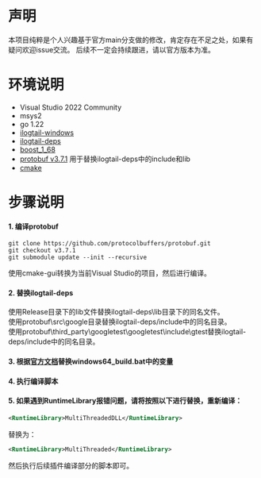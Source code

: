 # 声明

本项目纯粹是个人兴趣基于官方main分支做的修改，肯定存在不足之处，如果有疑问欢迎issue交流。
后续不一定会持续跟进，请以官方版本为准。

# 环境说明

* Visual Studio 2022 Community
* msys2
* go 1.22
* [ilogtail-windows](https://github.com/leejoker/ilogtail-windows)
* [ilogtail-deps](https://ilogtail-community-edition.oss-cn-shanghai.aliyuncs.com/prebuilt-dependencies/ilogtail-deps.windows-x64.zip)
* [boost_1_68](https://ilogtail-community-edition.oss-cn-shanghai.aliyuncs.com/prebuilt-dependencies/boost_1_68_0-msvc-14.1-64.exe)
* [protobuf v3.7.1](https://github.com/protocolbuffers/protobuf/tree/v3.7.1) 用于替换ilogtail-deps中的include和lib
* [cmake](https://github.com/Kitware/CMake/releases/download/v3.29.2/cmake-3.29.2-windows-x86_64.zip)

# 步骤说明
#### 1. 编译protobuf

```shell
git clone https://github.com/protocolbuffers/protobuf.git
git checkout v3.7.1
git submodule update --init --recursive
```

使用cmake-gui转换为当前Visual Studio的项目，然后进行编译。
#### 2. 替换ilogtail-deps

使用Release目录下的lib文件替换ilogtail-deps\lib目录下的同名文件。  
使用protobuf\src\google目录替换ilogtail-deps/include中的同名目录。  
使用protobuf\third_party\googletest\googletest\include\gtest替换ilogtail-deps/include中的同名目录。    

#### 3. 根据[官方文档](https://ilogtail.gitbook.io/ilogtail-docs/installation/sources/build)替换windows64_build.bat中的变量
#### 4. 执行编译脚本
#### 5. 如果遇到RuntimeLibrary报错问题，请将按照以下进行替换，重新编译：
```xml
<RuntimeLibrary>MultiThreadedDLL</RuntimeLibrary>
```
替换为：
```xml
<RuntimeLibrary>MultiThreaded</RuntimeLibrary>
```
然后执行后续插件编译部分的脚本即可。